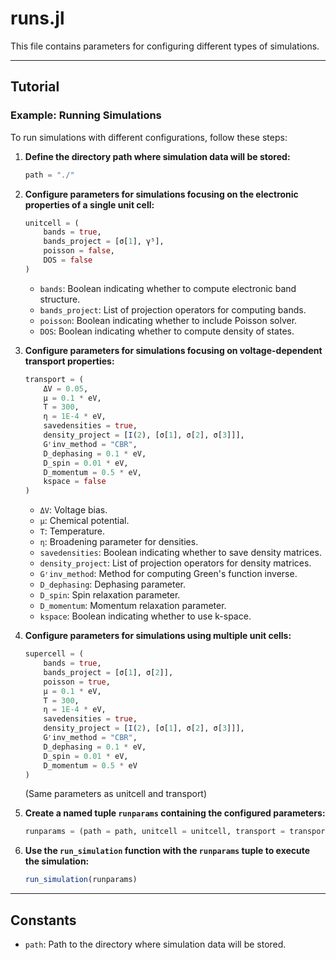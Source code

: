# runs.jl

This file contains parameters for configuring different types of simulations.

---

## Tutorial

### Example: Running Simulations

To run simulations with different configurations, follow these steps:

1. **Define the directory path where simulation data will be stored:**
    ```julia
    path = "./"
    ```

2. **Configure parameters for simulations focusing on the electronic properties of a single unit cell:**
    ```julia
    unitcell = (
        bands = true,
        bands_project = [σ[1], γ⁵],
        poisson = false,
        DOS = false
    )
    ```
    - `bands`: Boolean indicating whether to compute electronic band structure.
    - `bands_project`: List of projection operators for computing bands.
    - `poisson`: Boolean indicating whether to include Poisson solver.
    - `DOS`: Boolean indicating whether to compute density of states.

3. **Configure parameters for simulations focusing on voltage-dependent transport properties:**
    ```julia
    transport = (
        ΔV = 0.05,
        μ = 0.1 * eV,
        T = 300,
        η = 1E-4 * eV,
        savedensities = true,
        density_project = [I(2), [σ[1], σ[2], σ[3]]],
        Gʳinv_method = "CBR",
        D_dephasing = 0.1 * eV,
        D_spin = 0.01 * eV,
        D_momentum = 0.5 * eV,
        kspace = false
    )
    ```
    - `ΔV`: Voltage bias.
    - `μ`: Chemical potential.
    - `T`: Temperature.
    - `η`: Broadening parameter for densities.
    - `savedensities`: Boolean indicating whether to save density matrices.
    - `density_project`: List of projection operators for density matrices.
    - `Gʳinv_method`: Method for computing Green's function inverse.
    - `D_dephasing`: Dephasing parameter.
    - `D_spin`: Spin relaxation parameter.
    - `D_momentum`: Momentum relaxation parameter.
    - `kspace`: Boolean indicating whether to use k-space.

4. **Configure parameters for simulations using multiple unit cells:**
    ```julia
    supercell = (
        bands = true,
        bands_project = [σ[1], σ[2]],
        poisson = true,
        μ = 0.1 * eV,
        T = 300,
        η = 1E-4 * eV,
        savedensities = true,
        density_project = [I(2), [σ[1], σ[2], σ[3]]],
        Gʳinv_method = "CBR",
        D_dephasing = 0.1 * eV,
        D_spin = 0.01 * eV,
        D_momentum = 0.5 * eV
    )
    ```
    (Same parameters as unitcell and transport)

5. **Create a named tuple `runparams` containing the configured parameters:**
    ```julia
    runparams = (path = path, unitcell = unitcell, transport = transport, supercell = supercell)
    ```

6. **Use the `run_simulation` function with the `runparams` tuple to execute the simulation:**
    ```julia
    run_simulation(runparams)
    ```

---

## Constants

- `path`: Path to the directory where simulation data will be stored.
